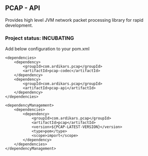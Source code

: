 

## PCAP - API

Provides high level JVM network packet processing library for rapid development.


### Project status: INCUBATING

Add below configuration to your pom.xml

```
<dependencies>
    <dependency>
        <groupId>com.ardikars.pcap</groupId>
        <artifactId>pcap-codec</artifactId>
    </dependency>
    <dependency>
        <groupId>com.ardikars.pcap</groupId>
        <artifactId>pcap-api</artifactId>
    </dependency>
</dependencies>

<dependencyManagement>
    <dependencies>
        <dependency>
            <groupId>com.ardikars.pcap</groupId>
            <artifactId>pcap</artifactId>
            <version>${PCAP-LATEST-VERSION}</version>
            <type>pom</type>
            <scope>import</scope>
        </dependency>
    </dependencies>
</dependencyManagement>
```